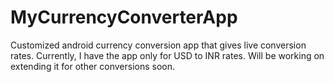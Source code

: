 # MyCurrencyConverterApp
Customized android currency conversion app that gives live conversion rates.
Currently, I have the app only for USD to INR rates. 
Will be working on extending it for other conversions soon.
